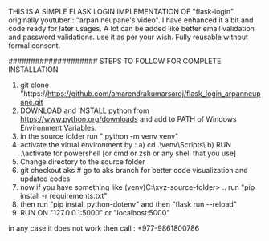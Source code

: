 THIS IS A SIMPLE FLASK LOGIN IMPLEMENTATION OF "flask-login".
originally youtuber : "arpan neupane's video".
I have enhanced it a bit and code ready for later usages.
A lot can be added like better email validation and password validations.
use it as per your wish. 
Fully reusable without formal consent.


####################
STEPS TO FOLLOW FOR COMPLETE INSTALLATION

1. git clone "https://https://github.com/amarendrakumarsaroj/flask_login_arpanneupane.git
2. DOWNLOAD and INSTALL python from https://www.python.org/downloads and add to PATH of Windows Environment Variables.
3. in the source folder run " python -m venv venv"
4. activate the virual environment by : a) cd .\venv\Scripts\    b) RUN .\activate  for powershell [or cmd or zsh or any shell that you use]
5. Change directory to the source folder
6. git checkout aks # go to aks branch for better code visualization and updated codes
7. now if you have something like (venv)C:\xyz-source-folder> .. run "pip install -r requirements.txt"
8. then run "pip install python-dotenv" and then "flask run --reload"
9. RUN ON "127.0.0.1:5000" or "localhost:5000"

in any case it does not work then call : +977-9861800786